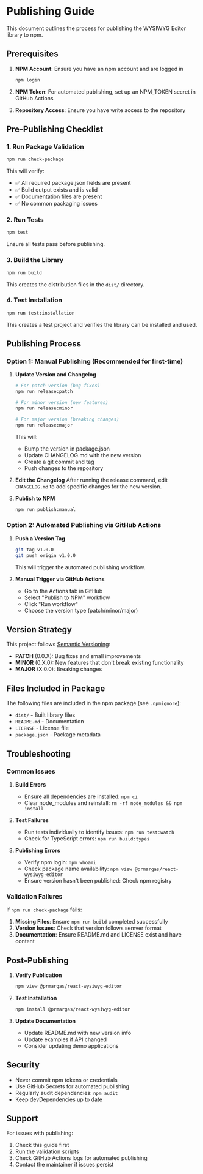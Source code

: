 # Publishing Guide

This document outlines the process for publishing the WYSIWYG Editor library to npm.

## Prerequisites

1. **NPM Account**: Ensure you have an npm account and are logged in
   ```bash
   npm login
   ```

2. **NPM Token**: For automated publishing, set up an NPM_TOKEN secret in GitHub Actions

3. **Repository Access**: Ensure you have write access to the repository

## Pre-Publishing Checklist

### 1. Run Package Validation
```bash
npm run check-package
```
This will verify:
- ✅ All required package.json fields are present
- ✅ Build output exists and is valid
- ✅ Documentation files are present
- ✅ No common packaging issues

### 2. Run Tests
```bash
npm test
```
Ensure all tests pass before publishing.

### 3. Build the Library
```bash
npm run build
```
This creates the distribution files in the `dist/` directory.

### 4. Test Installation
```bash
npm run test:installation
```
This creates a test project and verifies the library can be installed and used.

## Publishing Process

### Option 1: Manual Publishing (Recommended for first-time)

1. **Update Version and Changelog**
   ```bash
   # For patch version (bug fixes)
   npm run release:patch
   
   # For minor version (new features)
   npm run release:minor
   
   # For major version (breaking changes)
   npm run release:major
   ```
   
   This will:
   - Bump the version in package.json
   - Update CHANGELOG.md with the new version
   - Create a git commit and tag
   - Push changes to the repository

2. **Edit the Changelog**
   After running the release command, edit `CHANGELOG.md` to add specific changes for the new version.

3. **Publish to NPM**
   ```bash
   npm run publish:manual
   ```

### Option 2: Automated Publishing via GitHub Actions

1. **Push a Version Tag**
   ```bash
   git tag v1.0.0
   git push origin v1.0.0
   ```
   
   This will trigger the automated publishing workflow.

2. **Manual Trigger via GitHub Actions**
   - Go to the Actions tab in GitHub
   - Select "Publish to NPM" workflow
   - Click "Run workflow"
   - Choose the version type (patch/minor/major)

## Version Strategy

This project follows [Semantic Versioning](https://semver.org/):

- **PATCH** (0.0.X): Bug fixes and small improvements
- **MINOR** (0.X.0): New features that don't break existing functionality
- **MAJOR** (X.0.0): Breaking changes

## Files Included in Package

The following files are included in the npm package (see `.npmignore`):

- `dist/` - Built library files
- `README.md` - Documentation
- `LICENSE` - License file
- `package.json` - Package metadata

## Troubleshooting

### Common Issues

1. **Build Errors**
   - Ensure all dependencies are installed: `npm ci`
   - Clear node_modules and reinstall: `rm -rf node_modules && npm install`

2. **Test Failures**
   - Run tests individually to identify issues: `npm run test:watch`
   - Check for TypeScript errors: `npm run build:types`

3. **Publishing Errors**
   - Verify npm login: `npm whoami`
   - Check package name availability: `npm view @prmargas/react-wysiwyg-editor`
   - Ensure version hasn't been published: Check npm registry

### Validation Failures

If `npm run check-package` fails:

1. **Missing Files**: Ensure `npm run build` completed successfully
2. **Version Issues**: Check that version follows semver format
3. **Documentation**: Ensure README.md and LICENSE exist and have content

## Post-Publishing

1. **Verify Publication**
   ```bash
   npm view @prmargas/react-wysiwyg-editor
   ```

2. **Test Installation**
   ```bash
   npm install @prmargas/react-wysiwyg-editor
   ```

3. **Update Documentation**
   - Update README.md with new version info
   - Update examples if API changed
   - Consider updating demo applications

## Security

- Never commit npm tokens or credentials
- Use GitHub Secrets for automated publishing
- Regularly audit dependencies: `npm audit`
- Keep devDependencies up to date

## Support

For issues with publishing:
1. Check this guide first
2. Run the validation scripts
3. Check GitHub Actions logs for automated publishing
4. Contact the maintainer if issues persist